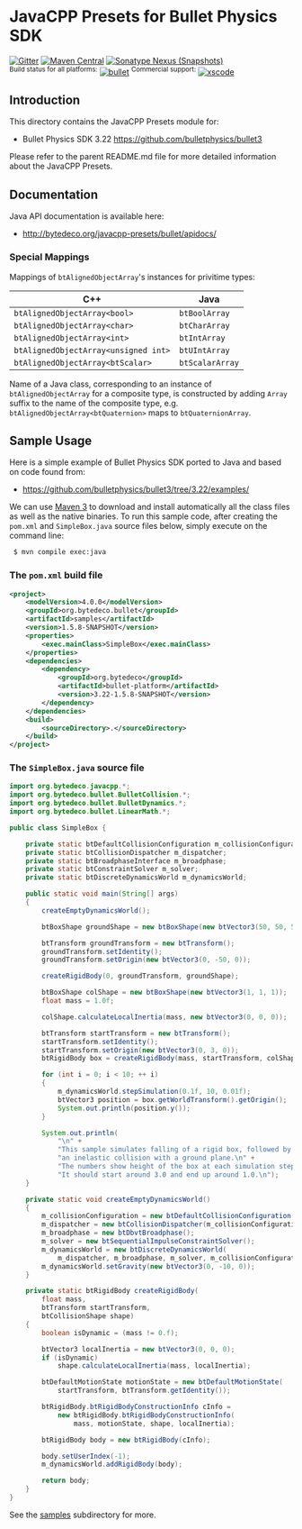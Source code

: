 JavaCPP Presets for Bullet Physics SDK
======================================

[![Gitter](https://badges.gitter.im/bytedeco/javacpp.svg)](https://gitter.im/bytedeco/javacpp) [![Maven Central](https://maven-badges.herokuapp.com/maven-central/org.bytedeco/bullet/badge.svg)](https://maven-badges.herokuapp.com/maven-central/org.bytedeco/bullet) [![Sonatype Nexus (Snapshots)](https://img.shields.io/nexus/s/https/oss.sonatype.org/org.bytedeco/bullet.svg)](http://bytedeco.org/builds/)  
<sup>Build status for all platforms:</sup> [![bullet](https://github.com/bytedeco/javacpp-presets/workflows/bullet/badge.svg)](https://github.com/bytedeco/javacpp-presets/actions?query=workflow%3Abullet)  <sup>Commercial support:</sup> [![xscode](https://img.shields.io/badge/Available%20on-xs%3Acode-blue?style=?style=plastic&logo=appveyor&logo=data:image/png;base64,iVBORw0KGgoAAAANSUhEUgAAAEAAAABACAMAAACdt4HsAAAAGXRFWHRTb2Z0d2FyZQBBZG9iZSBJbWFnZVJlYWR5ccllPAAAAAZQTFRF////////VXz1bAAAAAJ0Uk5T/wDltzBKAAAAlUlEQVR42uzXSwqAMAwE0Mn9L+3Ggtgkk35QwcnSJo9S+yGwM9DCooCbgn4YrJ4CIPUcQF7/XSBbx2TEz4sAZ2q1RAECBAiYBlCtvwN+KiYAlG7UDGj59MViT9hOwEqAhYCtAsUZvL6I6W8c2wcbd+LIWSCHSTeSAAECngN4xxIDSK9f4B9t377Wd7H5Nt7/Xz8eAgwAvesLRjYYPuUAAAAASUVORK5CYII=)](https://xscode.com/bytedeco/javacpp-presets)


Introduction
------------
This directory contains the JavaCPP Presets module for:

 * Bullet Physics SDK 3.22  https://github.com/bulletphysics/bullet3

Please refer to the parent README.md file for more detailed information about the JavaCPP Presets.


Documentation
-------------
Java API documentation is available here:

 * http://bytedeco.org/javacpp-presets/bullet/apidocs/


### Special Mappings
Mappings of `btAlignedObjectArray`'s instances for privitime types:

| C++                                  | Java            |
|--------------------------------------|-----------------|
| `btAlignedObjectArray<bool>`         | `btBoolArray`   |
| `btAlignedObjectArray<char>`         | `btCharArray`   |
| `btAlignedObjectArray<int>`          | `btIntArray`    |
| `btAlignedObjectArray<unsigned int>` | `btUIntArray`   |
| `btAlignedObjectArray<btScalar>`     | `btScalarArray` |

Name of a Java class, corresponding to an instance of `btAlignedObjectArray`
for a composite type, is constructed by adding `Array` suffix to the name of
the composite type, e.g. `btAlignedObjectArray<btQuaternion>` maps to
`btQuaternionArray`.


Sample Usage
------------
Here is a simple example of Bullet Physics SDK ported to Java and based on code found from:

 * https://github.com/bulletphysics/bullet3/tree/3.22/examples/

We can use [Maven 3](http://maven.apache.org/) to download and install automatically all the class files as well as the native binaries. To run this sample code, after creating the `pom.xml` and `SimpleBox.java` source files below, simply execute on the command line:
```bash
 $ mvn compile exec:java
```

### The `pom.xml` build file
```xml
<project>
    <modelVersion>4.0.0</modelVersion>
    <groupId>org.bytedeco.bullet</groupId>
    <artifactId>samples</artifactId>
    <version>1.5.8-SNAPSHOT</version>
    <properties>
        <exec.mainClass>SimpleBox</exec.mainClass>
    </properties>
    <dependencies>
        <dependency>
            <groupId>org.bytedeco</groupId>
            <artifactId>bullet-platform</artifactId>
            <version>3.22-1.5.8-SNAPSHOT</version>
        </dependency>
    </dependencies>
    <build>
        <sourceDirectory>.</sourceDirectory>
    </build>
</project>
```

### The `SimpleBox.java` source file
```java
import org.bytedeco.javacpp.*;
import org.bytedeco.bullet.BulletCollision.*;
import org.bytedeco.bullet.BulletDynamics.*;
import org.bytedeco.bullet.LinearMath.*;

public class SimpleBox {

    private static btDefaultCollisionConfiguration m_collisionConfiguration;
    private static btCollisionDispatcher m_dispatcher;
    private static btBroadphaseInterface m_broadphase;
    private static btConstraintSolver m_solver;
    private static btDiscreteDynamicsWorld m_dynamicsWorld;

    public static void main(String[] args)
    {
        createEmptyDynamicsWorld();

        btBoxShape groundShape = new btBoxShape(new btVector3(50, 50, 50));

        btTransform groundTransform = new btTransform();
        groundTransform.setIdentity();
        groundTransform.setOrigin(new btVector3(0, -50, 0));

        createRigidBody(0, groundTransform, groundShape);

        btBoxShape colShape = new btBoxShape(new btVector3(1, 1, 1));
        float mass = 1.0f;

        colShape.calculateLocalInertia(mass, new btVector3(0, 0, 0));

        btTransform startTransform = new btTransform();
        startTransform.setIdentity();
        startTransform.setOrigin(new btVector3(0, 3, 0));
        btRigidBody box = createRigidBody(mass, startTransform, colShape);

        for (int i = 0; i < 10; ++ i)
        {
            m_dynamicsWorld.stepSimulation(0.1f, 10, 0.01f);
            btVector3 position = box.getWorldTransform().getOrigin();
            System.out.println(position.y());
        }

        System.out.println(
            "\n" +
            "This sample simulates falling of a rigid box, followed by \n" +
            "an inelastic collision with a ground plane.\n" +
            "The numbers show height of the box at each simulation step. \n" +
            "It should start around 3.0 and end up around 1.0.\n");
    }

    private static void createEmptyDynamicsWorld()
    {
        m_collisionConfiguration = new btDefaultCollisionConfiguration();
        m_dispatcher = new btCollisionDispatcher(m_collisionConfiguration);
        m_broadphase = new btDbvtBroadphase();
        m_solver = new btSequentialImpulseConstraintSolver();
        m_dynamicsWorld = new btDiscreteDynamicsWorld(
            m_dispatcher, m_broadphase, m_solver, m_collisionConfiguration);
        m_dynamicsWorld.setGravity(new btVector3(0, -10, 0));
    }

    private static btRigidBody createRigidBody(
        float mass,
        btTransform startTransform,
        btCollisionShape shape)
    {
        boolean isDynamic = (mass != 0.f);

        btVector3 localInertia = new btVector3(0, 0, 0);
        if (isDynamic)
            shape.calculateLocalInertia(mass, localInertia);

        btDefaultMotionState motionState = new btDefaultMotionState(
            startTransform, btTransform.getIdentity());

        btRigidBody.btRigidBodyConstructionInfo cInfo =
            new btRigidBody.btRigidBodyConstructionInfo(
                mass, motionState, shape, localInertia);

        btRigidBody body = new btRigidBody(cInfo);

        body.setUserIndex(-1);
        m_dynamicsWorld.addRigidBody(body);

        return body;
    }
}
```

See the [samples](samples) subdirectory for more.
